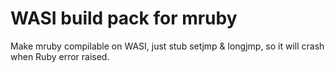 # WASI build pack for mruby

Make mruby compilable on WASI, just stub setjmp & longjmp, so it will crash when Ruby error raised.
